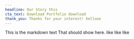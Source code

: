 ```yaml
---
headline: Our Story this
cta_text: Download Portfolio download
thank_you: Thanks for your interest! hellooo
---
```

This is the markdown text
That should show here. like like like